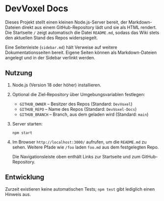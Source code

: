 # DevVoxel Docs

Dieses Projekt stellt einen kleinen Node.js-Server bereit, der Markdown-Dateien direkt aus einem GitHub-Repository lädt und sie als HTML rendert. Die Startseite `/` zeigt automatisch die Datei `README.md`, sodass das Wiki stets den aktuellen Stand des Repos widerspiegelt.

Eine Seitenleiste (`sidebar.md`) hält Verweise auf weitere Dokumentationsseiten bereit. Eigene Seiten können als Markdown-Dateien angelegt und in der Sidebar verlinkt werden.

## Nutzung

1. Node.js (Version 18 oder höher) installieren.
2. Optional die Ziel‑Repository über Umgebungsvariablen festlegen:
   - `GITHUB_OWNER` – Besitzer des Repos (Standard: `DevVoxel`)
   - `GITHUB_REPO` – Name des Repos (Standard: `DevVoxel-Docs`)
   - `GITHUB_BRANCH` – Branch, aus dem geladen wird (Standard: `main`)
3. Server starten:

   ```
   npm start
   ```
4. Im Browser `http://localhost:3000/` aufrufen, um die `README.md` zu sehen. Weitere Pfade wie `/foo` laden `foo.md` aus dem festgelegten Repo.

   Die Navigationsleiste oben enthält Links zur Startseite und zum GitHub-Repository.

## Entwicklung

Zurzeit existieren keine automatischen Tests; `npm test` gibt lediglich einen Hinweis aus.
